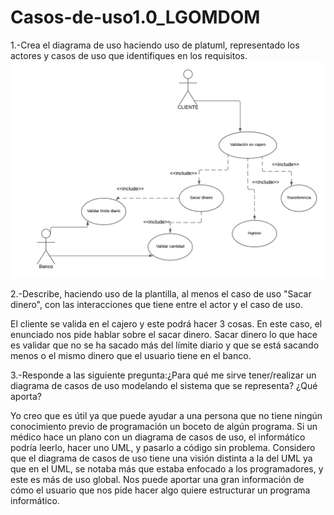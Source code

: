 # Casos-de-uso1.0_LGOMDOM

1.-Crea el diagrama de uso haciendo uso de platuml, representado los actores y casos de uso que identifiques en los requisitos.
![img](./EJERCICIO1-5.png)

2.-Describe, haciendo uso de la plantilla, al menos el caso de uso "Sacar dinero", con las interacciones que tiene entre el actor y el caso de uso.

El cliente se valida en el cajero y este podrá hacer 3 cosas. En este caso, el enunciado nos pide hablar sobre el sacar dinero. Sacar dinero lo que hace es validar que no se ha sacado más del límite diario y que se está sacando menos o el mismo dinero que el usuario tiene en el banco.

3.-Responde a las siguiente pregunta:¿Para qué me sirve tener/realizar un diagrama de casos de uso modelando el sistema que se representa? ¿Qué aporta?

Yo creo que es útil ya que puede ayudar a una persona que no tiene ningún conocimiento previo de programación un boceto de algún programa. Si un médico hace un plano con un diagrama de casos de uso, el informático podría leerlo, hacer uno UML, y pasarlo a código sin problema. Considero que el diagrama de casos de uso tiene una visión distinta a la del UML ya que en el UML, se notaba más que estaba enfocado a los programadores, y este es más de uso global. 
Nos puede aportar una gran información de cómo el usuario que nos pide hacer algo quiere estructurar un programa informático.
